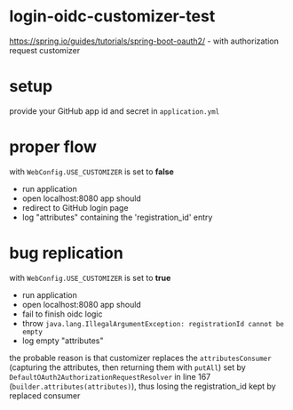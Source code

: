 # login-oidc-customizer-test
https://spring.io/guides/tutorials/spring-boot-oauth2/ - with authorization request customizer

# setup
provide your GitHub app id and secret in `application.yml`

# proper flow 
with `WebConfig.USE_CUSTOMIZER` is set to **false**
- run application
- open localhost:8080
app should
- redirect to GitHub login page
- log "attributes" containing the 'registration_id' entry

# bug replication 
with `WebConfig.USE_CUSTOMIZER` is set to **true**
- run application
- open localhost:8080
app should
- fail to finish oidc logic
- throw `java.lang.IllegalArgumentException: registrationId cannot be empty`
- log empty "attributes"

the probable reason is that customizer replaces the `attributesConsumer` (capturing the attributes, then returning them with `putAll`) set by `DefaultOAuth2AuthorizationRequestResolver` in line 167 (`builder.attributes(attributes)`), thus losing the registration_id kept by replaced consumer 
 